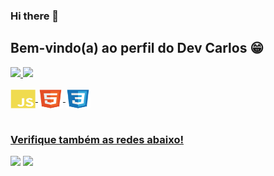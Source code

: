 ### Hi there 👋

## Bem-vindo(a) ao perfil do Dev Carlos 😁

<div>
   <a href="https://github.com/carlosvictor-dev">
   <img height="180em" src="https://github-readme-stats.vercel.app/api?username=carlosvictor-dev&show_icons=true&theme=shadow_red&include_all_commits=true&count_private=true"/>
   <img height="180em" src="https://github-readme-stats.vercel.app/api/top-langs/?username=carlosvictor-dev&layout=compact&langs_count=6&theme=shadow_red"/>
</div>
    
<div style="display: inline_block"><br>
  <img align="center" alt="Js" height="30" width="40" src="https://raw.githubusercontent.com/devicons/devicon/master/icons/javascript/javascript-plain.svg">
  <img align="center" alt="HTML" height="30" width="40" src="https://raw.githubusercontent.com/devicons/devicon/master/icons/html5/html5-original.svg">
  <img align="center" alt="CSS" height="30" width="40" src="https://raw.githubusercontent.com/devicons/devicon/master/icons/css3/css3-original.svg">
</div>
 
<br>
 
### Verifique também as redes abaixo!
 
<div>  
  <a href = "mailto:carlosvictor2012@gmail.com"><img src="https://img.shields.io/badge/-Gmail-%23333?style=for-the-badge&logo=gmail&logoColor=white" target="_blank"></a>
  <a href="linkedin.com/in/carlos-victor-497293207" target="_blank"><img src="https://img.shields.io/badge/-LinkedIn-%230077B5?style=for-the-badge&logo=linkedin&logoColor=white" target="_blank"></a>
</div>
